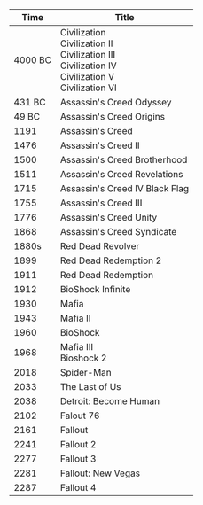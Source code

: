 |Time|Title|
|---|---|
4000 BC | Civilization<br/>Civilization II<br/>Civilization III<br/>Civilization IV<br/>Civilization V<br/>Civilization VI
431 BC | Assassin's Creed Odyssey 
49 BC | Assassin's Creed Origins 
1191 | Assassin's Creed 
1476 | Assassin's Creed II
1500 | Assassin's Creed Brotherhood
1511 | Assassin's Creed Revelations
1715 | Assassin's Creed IV Black Flag 
1755 | Assassin's Creed III
1776 | Assassin's Creed Unity 
1868 | Assassin's Creed Syndicate 
1880s | Red Dead Revolver 
1899 | Red Dead Redemption 2 
1911 | Red Dead Redemption 
1912 | BioShock Infinite 
1930 | Mafia
1943 | Mafia II 
1960 | BioShock
1968 | Mafia III<br/>Bioshock 2
2018 | Spider-Man 
2033 | The Last of Us 
2038 | Detroit: Become Human 
2102 | Falout 76 
2161 | Fallout 
2241 | Fallout 2
2277 | Fallout 3
2281 | Fallout: New Vegas 
2287 | Fallout 4

